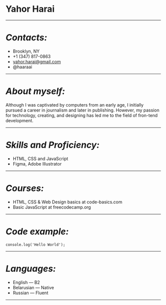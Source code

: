 # **Yahor Harai**

***

# *Contacts:*

* Brooklyn, NY 
* +1 (347) 817-0863
* yahor.harai@gmail.com  
* @haaraai  

***

# *About myself:*

Although I was captivated by computers from an early age, I initially pursued a career in journalism and later in publishing. However, my passion for technology, creating, and designing has led me to the field of fron-tend development.

***

# *Skills and Proficiency:*

* HTML, CSS and JavaScript
* Figma, Adobe Illustrator

***

# *Courses:*

* HTML, CSS & Web Design basics at code-basics.com
* Basic JavaScript at freecodecamp.org

***

# *Code example:*
```
console.log('Hello World');
```

***

# *Languages:*
* English — B2
* Belarusian — Native
* Russian — Fluent

***
